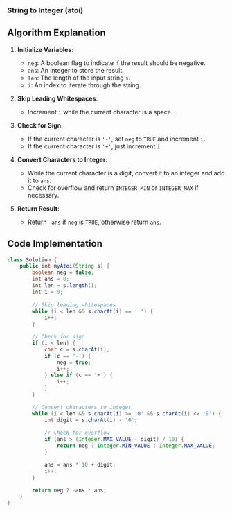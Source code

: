 ### String to Integer (atoi) 

## Algorithm Explanation

1. **Initialize Variables**:
   - `neg`: A boolean flag to indicate if the result should be negative.
   - `ans`: An integer to store the result.
   - `len`: The length of the input string `s`.
   - `i`: An index to iterate through the string.

2. **Skip Leading Whitespaces**:
   - Increment `i` while the current character is a space.

3. **Check for Sign**:
   - If the current character is `'-'`, set `neg` to `TRUE` and increment `i`.
   - If the current character is `'+'`, just increment `i`.

4. **Convert Characters to Integer**:
   - While the current character is a digit, convert it to an integer and add it to `ans`.
   - Check for overflow and return `INTEGER_MIN` or `INTEGER_MAX` if necessary.

5. **Return Result**:
   - Return `-ans` if `neg` is `TRUE`, otherwise return `ans`.


## Code Implementation

```java
class Solution {
    public int myAtoi(String s) {
        boolean neg = false;
        int ans = 0;
        int len = s.length();
        int i = 0;
        
        // Skip leading whitespaces
        while (i < len && s.charAt(i) == ' ') {
            i++;
        }

        // Check for sign
        if (i < len) {
            char c = s.charAt(i);
            if (c == '-') {
                neg = true;
                i++;
            } else if (c == '+') {
                i++;
            }
        }

        // Convert characters to integer
        while (i < len && s.charAt(i) >= '0' && s.charAt(i) <= '9') {
            int digit = s.charAt(i) - '0';
            
            // Check for overflow
            if (ans > (Integer.MAX_VALUE - digit) / 10) { 
                return neg ? Integer.MIN_VALUE : Integer.MAX_VALUE;
            }

            ans = ans * 10 + digit;
            i++;
        }

        return neg ? -ans : ans;
    }
}


